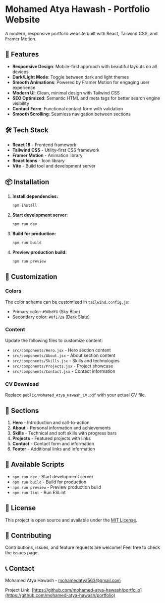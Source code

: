 # Mohamed Atya Hawash - Portfolio Website

A modern, responsive portfolio website built with React, Tailwind CSS, and Framer Motion.

## 🚀 Features

- **Responsive Design**: Mobile-first approach with beautiful layouts on all devices
- **Dark/Light Mode**: Toggle between dark and light themes
- **Smooth Animations**: Powered by Framer Motion for engaging user experience
- **Modern UI**: Clean, minimal design with Tailwind CSS
- **SEO Optimized**: Semantic HTML and meta tags for better search engine visibility
- **Contact Form**: Functional contact form with validation
- **Smooth Scrolling**: Seamless navigation between sections

## 🛠️ Tech Stack

- **React 18** - Frontend framework
- **Tailwind CSS** - Utility-first CSS framework
- **Framer Motion** - Animation library
- **React Icons** - Icon library
- **Vite** - Build tool and development server

## 📦 Installation

1. **Install dependencies:**
   ```bash
   npm install
   ```

2. **Start development server:**
   ```bash
   npm run dev
   ```

3. **Build for production:**
   ```bash
   npm run build
   ```

4. **Preview production build:**
   ```bash
   npm run preview
   ```

## 🎨 Customization

### Colors
The color scheme can be customized in `tailwind.config.js`:
- Primary color: `#38bdf8` (Sky Blue)
- Secondary color: `#0f172a` (Dark Slate)

### Content
Update the following files to customize content:
- `src/components/Hero.jsx` - Hero section content
- `src/components/About.jsx` - About section content
- `src/components/Skills.jsx` - Skills and technologies
- `src/components/Projects.jsx` - Project showcase
- `src/components/Contact.jsx` - Contact information

### CV Download
Replace `public/Mohamed_Atya_Hawash_CV.pdf` with your actual CV file.

## 📱 Sections

1. **Hero** - Introduction and call-to-action
2. **About** - Personal information and achievements
3. **Skills** - Technical and soft skills with progress bars
4. **Projects** - Featured projects with links
5. **Contact** - Contact form and information
6. **Footer** - Additional links and information

## 🔧 Available Scripts

- `npm run dev` - Start development server
- `npm run build` - Build for production
- `npm run preview` - Preview production build
- `npm run lint` - Run ESLint

## 📄 License

This project is open source and available under the [MIT License](LICENSE).

## 🤝 Contributing

Contributions, issues, and feature requests are welcome! Feel free to check the issues page.

## 📞 Contact

Mohamed Atya Hawash - mohamedatya563@gmail.com

Project Link: [https://github.com/mohamed-atya-hawash/portfolio](https://github.com/mohamed-atya-hawash/portfolio)
